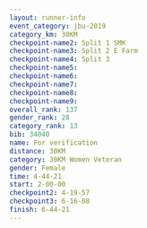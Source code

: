 ```yaml
---
layout: runner-info 
event_category: jbu-2019 
category_km: 30KM 
checkpoint-name2: Split 1 SMK 
checkpoint-name3: Split 2 E Farm 
checkpoint-name4: Split 3 
checkpoint-name5: 
checkpoint-name6: 
checkpoint-name7: 
checkpoint-name8: 
checkpoint-name9: 
overall_rank: 137
gender_rank: 28
category_rank: 13
bib: 34040
name: For verification
distance: 30KM
category: 30KM Women Veteran
gender: Female
time: 4-44-21
start: 2-00-00
checkpoint2: 4-19-57
checkpoint3: 6-16-08
finish: 6-44-21
---
```

